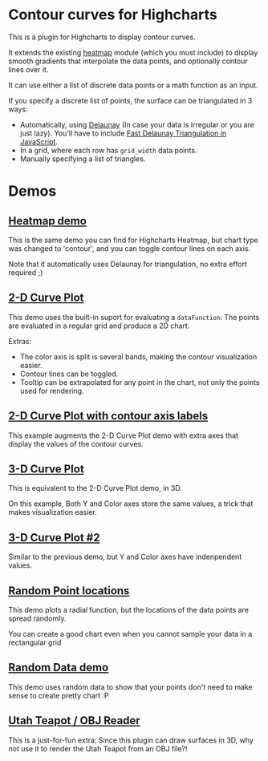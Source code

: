 Contour curves for Highcharts
=============================

This is a plugin for Highcharts to display contour curves.

It extends the existing [heatmap](http://www.highcharts.com/maps/demo/heatmap) module (which you must include) to display smooth gradients that interpolate the data points, and optionally contour lines over it.

It can use either a list of discrete data points or a math function as an input.

If you specify a discrete list of points, the surface can be triangulated in 3 ways:
- Automatically, using [Delaunay](http://en.wikipedia.org/wiki/Delaunay_triangulation) (In case your data is irregular or you are just lazy). You'll have to include [Fast Delaunay Triangulation in JavaScript](https://github.com/ironwallaby/delaunay).
- In a grid, where each row has `grid_width` data points.
- Manually specifying a list of triangles.



Demos
=====

[Heatmap demo](https://jsfiddle.net/8kk6ggtq/)
--------------------

This is the same demo you can find for Highcharts Heatmap, but chart type was changed to 'contour', and you can toggle contour lines on each axis.

Note that it automatically uses Delaunay for triangulation, no extra effort required ;)


[2-D Curve Plot](https://jsfiddle.net/mk43z2cg/)
------------------------
This demo uses the built-in suport for evaluating a `dataFunction`: The points are evaluated in a regular grid and produce a 2D chart.

Extras:
- The color axis is split is several bands, making the contour visualization easier.
- Contour lines can be toggled.
- Tooltip can be extrapolated for any point in the chart, not only the points used for rendering.


[2-D Curve Plot with contour axis labels](https://jsfiddle.net/u1qd5362/)
------------------------
This example augments the 2-D Curve Plot demo with extra axes that display the values of the contour curves.


[3-D Curve Plot](https://jsfiddle.net/g1mnqr0k/)
--------------------
This is equivalent to the 2-D Curve Plot demo, in 3D.

On this example, Both Y and Color axes store the same values, a trick that makes visualization easier.


[3-D Curve Plot #2](https://jsfiddle.net/7qd7sfam/)
--------------------
Similar to the previous demo, but Y and Color axes have indenpendent values.


[Random Point locations](https://jsfiddle.net/nd49scnx/)
------------------------
This demo plots a radial function, but the locations of the data points are spread randomly.

You can create a good chart even when you cannot sample your data in a rectangular grid


[Random Data demo](https://jsfiddle.net/naq8uwLL/)
--------------------
This demo uses random data to show that your points don't need to make sense to create pretty chart :P


[Utah Teapot / OBJ Reader](https://jsfiddle.net/9kkx26ev/)
--------------------
This is a just-for-fun extra: Since this plugin can draw surfaces in 3D, why not use it to render the Utah Teapot from an OBJ file?!
